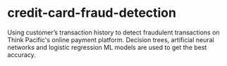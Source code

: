# credit-card-fraud-detection
Using customer’s transaction history to detect fraudulent transactions on Think Pacific's online payment platform. Decision trees, artificial neural networks and logistic regression ML models are used to get the best accuracy. 
